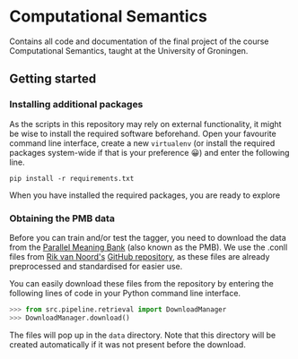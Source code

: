 # Computational Semantics
Contains all code and documentation of the final project of the course
 Computational Semantics, taught at the University of Groningen.

## Getting started

### Installing additional packages

As the scripts in this repository may rely on external functionality,
it might be wise to install the required software beforehand. Open your
 favourite command line interface, create a new `virtualenv` (or
 install the required packages system-wide if that is your preference 😀)
 and enter the following line.
 
 ```shell script
pip install -r requirements.txt
```

When you have installed the required packages, you are ready to explore


### Obtaining the PMB data

Before you can train and/or test the tagger, you need to download the
 data from the [Parallel Meaning Bank](https://pmb.let.rug.nl/) (also
  known as the PMB). We use
  the .conll files from [Rik van Noord's](http://www.rikvannoord.nl/)
   [GitHub repository](https://github.com/RikVN/DRS_parsing), as these
    files are already preprocessed and standardised for easier use.
    
You can easily download these files from the repository by entering the
following lines of code in your Python command line interface.

```python
>>> from src.pipeline.retrieval import DownloadManager
>>> DownloadManager.download()
```

The files will pop up in the `data` directory. Note that this directory
will be created automatically if it was not present before the download.